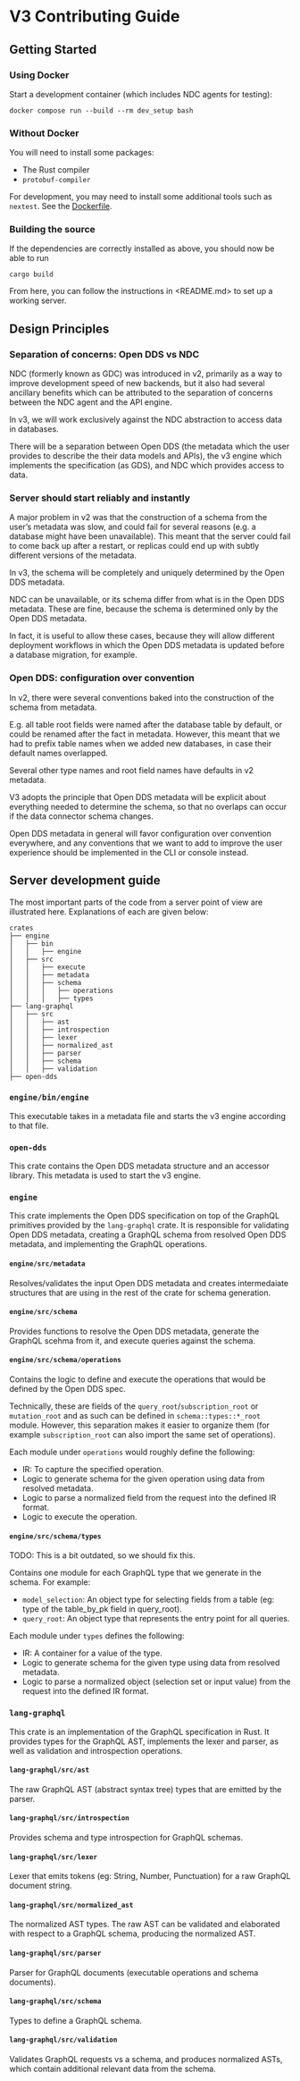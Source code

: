 # V3 Contributing Guide

## Getting Started

### Using Docker

Start a development container (which includes NDC agents for testing):

```
docker compose run --build --rm dev_setup bash
```

### Without Docker

You will need to install some packages:

- The Rust compiler
- `protobuf-compiler`

For development, you may need to install some additional tools such as `nextest`. See the [Dockerfile](Dockerfile).

### Building the source

If the dependencies are correctly installed as above, you should now be able to run

```
cargo build
```

From here, you can follow the instructions in <README.md> to set up a working server.

## Design Principles

### Separation of concerns: Open DDS vs NDC

NDC (formerly known as GDC) was introduced in v2, primarily as a way to improve development speed of new backends, but it also had several ancillary benefits which can be attributed to the separation of concerns between the NDC agent and the API engine.

In v3, we will work exclusively against the NDC abstraction to access data in databases.

There will be a separation between Open DDS (the metadata which the user provides to describe the their data models and APIs), the v3 engine which implements the specification (as GDS), and NDC which provides access to data.

### Server should start reliably and instantly

A major problem in v2 was that the construction of a schema from the user’s metadata was slow, and could fail for several reasons (e.g. a database might have been unavailable). This meant that the server could fail to come back up after a restart, or replicas could end up with subtly different versions of the metadata.

In v3, the schema will be completely and uniquely determined by the Open DDS metadata.

NDC can be unavailable, or its schema differ from what is in the Open DDS metadata. These are fine, because the schema is determined only by the Open DDS metadata.

In fact, it is useful to allow these cases, because they will allow different deployment workflows in which the Open DDS metadata is updated before a database migration, for example.

### Open DDS: configuration over convention

In v2, there were several conventions baked into the construction of the schema from metadata.

E.g. all table root fields were named after the database table by default, or could be renamed after the fact in metadata. However, this meant that we had to prefix table names when we added new databases, in case their default names overlapped.

Several other type names and root field names have defaults in v2 metadata.

V3 adopts the principle that Open DDS metadata will be explicit about everything needed to determine the schema, so that no overlaps can occur if the data connector schema changes.

Open DDS metadata in general will favor configuration over convention everywhere, and any conventions that we want to add to improve the user experience should be implemented in the CLI or console instead.

## Server development guide

The most important parts of the code from a server point of view are illustrated here. Explanations of each are given below:

```
crates
├── engine
│   ├── bin
│   │   ├── engine
│   ├── src
│   │   ├── execute
│   │   ├── metadata
│   │   ├── schema
│   │   │   ├── operations
│   │   │   ├── types
├── lang-graphql
│   ├── src
│   │   ├── ast
│   │   ├── introspection
│   │   ├── lexer
│   │   ├── normalized_ast
│   │   ├── parser
│   │   ├── schema
│   │   ├── validation
├── open-dds
```

### `engine/bin/engine`

This executable takes in a metadata file and starts the v3 engine according to that file.

### `open-dds`

This crate contains the Open DDS metadata structure and an accessor library. This metadata is used to start the v3 engine.

### `engine`

This crate implements the Open DDS specification on top of the GraphQL primitives provided by the `lang-graphql` crate. It is responsible for validating Open DDS metadata, creating a GraphQL schema from resolved Open DDS metadata, and implementing the GraphQL operations.

#### `engine/src/metadata`

Resolves/validates the input Open DDS metadata and creates intermedaiate structures that are using in the rest of the crate for schema generation.

#### `engine/src/schema`

Provides functions to resolve the Open DDS metadata, generate the GraphQL scehma from it, and execute queries against the schema.

#### `engine/src/schema/operations`

Contains the logic to define and execute the operations that would be defined by the Open DDS spec.

Technically, these are fields of the `query_root`/`subscription_root` or `mutation_root` and as such can be defined in `schema::types::*_root` module. However, this separation makes it easier to organize them (for example `subscription_root` can also import the same set of operations).

Each module under `operations` would roughly define the following:

- IR: To capture the specified operation.
- Logic to generate schema for the given operation using data from resolved metadata.
- Logic to parse a normalized field from the request into the defined IR format.
- Logic to execute the operation.

#### `engine/src/schema/types`

TODO: This is a bit outdated, so we should fix this.

Contains one module for each GraphQL type that we generate in the schema. For example:

- `model_selection`: An object type for selecting fields from a table (eg: type of the table_by_pk field in query_root).
- `query_root`: An object type that represents the entry point for all queries.

Each module under `types` defines the following:

- IR: A container for a value of the type.
- Logic to generate schema for the given type using data from resolved metadata.
- Logic to parse a normalized object (selection set or input value) from the request into the defined IR format.

### `lang-graphql`

This crate is an implementation of the GraphQL specification in Rust. It provides types for the GraphQL AST, implements the lexer and parser, as well as validation and introspection operations.

#### `lang-graphql/src/ast`

The raw GraphQL AST (abstract syntax tree) types that are emitted by the parser.

#### `lang-graphql/src/introspection`

Provides schema and type introspection for GraphQL schemas.

#### `lang-graphql/src/lexer`

Lexer that emits tokens (eg: String, Number, Punctuation) for a raw GraphQL document string.

#### `lang-graphql/src/normalized_ast`

The normalized AST types. The raw AST can be validated and elaborated with respect to a GraphQL schema, producing the normalized AST. 

#### `lang-graphql/src/parser`

Parser for GraphQL documents (executable operations and schema documents).

#### `lang-graphql/src/schema`

Types to define a GraphQL schema.

#### `lang-graphql/src/validation`

Validates GraphQL requests vs a schema, and produces normalized ASTs, which contain additional relevant data from the schema. 
